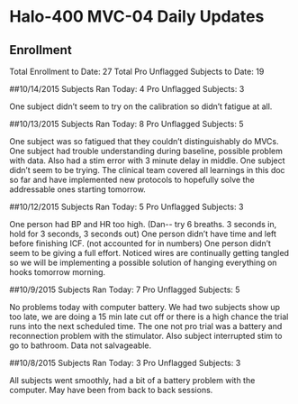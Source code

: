 # Halo-400 MVC-04 Daily Updates

## Enrollment
Total Enrollment to Date: 27
Total Pro Unflagged Subjects to Date: 19

##10/14/2015
Subjects Ran Today: 4
Pro Unflagged Subjects: 3

One subject didn’t seem to try on the calibration so didn’t fatigue at all.

##10/13/2015
Subjects Ran Today: 8
Pro Unflagged Subjects: 5

One subject was so fatigued that they couldn’t distinguishably do MVCs.
One subject had trouble understanding during baseline, possible problem with data. Also had a stim error with 3 minute delay in middle.
One subject didn’t seem to be trying.
The clinical team covered all learnings in this doc so far and have implemented new protocols to hopefully solve the addressable ones starting tomorrow.


##10/12/2015
Subjects Ran Today: 5
Pro Unflagged Subjects: 3

One person had BP and HR too high. (Dan-- try 6 breaths. 3 seconds in, hold for 3 seconds, 3 seconds out)
One person didn’t have time and left before finishing ICF. (not accounted for in numbers)
One person didn’t seem to be giving a full effort.
Noticed wires are continually getting tangled so we will be implementing a possible solution of hanging everything on hooks tomorrow morning.


##10/9/2015
Subjects Ran Today: 7
Pro Unflagged Subjects: 5

No problems today with computer battery. 
We had two subjects show up too late, we are doing a 15 min late cut off or there is a high chance the trial runs into the next scheduled time. 
The one not pro trial was a battery and reconnection problem with the stimulator. Also subject interrupted stim to go to bathroom. Data not salvageable.


##10/8/2015
Subjects Ran Today: 3
Pro Unflagged Subjects: 3

All subjects went smoothly, had a bit of a battery problem with the computer. May have been from back to back sessions.